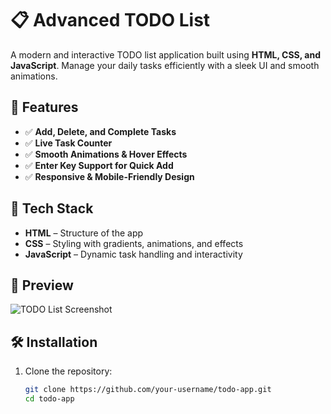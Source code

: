 # 📋 Advanced TODO List

A modern and interactive TODO list application built using **HTML, CSS, and JavaScript**. Manage your daily tasks efficiently with a sleek UI and smooth animations.

## 🚀 Features

- ✅ **Add, Delete, and Complete Tasks**
- ✅ **Live Task Counter**
- ✅ **Smooth Animations & Hover Effects**
- ✅ **Enter Key Support for Quick Add**
- ✅ **Responsive & Mobile-Friendly Design**

## 🎨 Tech Stack

- **HTML** – Structure of the app
- **CSS** – Styling with gradients, animations, and effects
- **JavaScript** – Dynamic task handling and interactivity

## 📸 Preview

![TODO List Screenshot](https://via.placeholder.com/800x400?text=TODO+List+Preview)

## 🛠 Installation

1. Clone the repository:
   ```bash
   git clone https://github.com/your-username/todo-app.git
   cd todo-app
